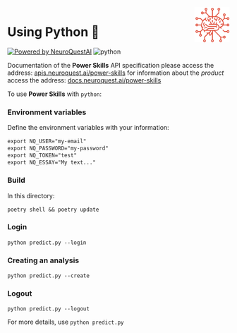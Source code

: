 <img src="https://raw.githubusercontent.com/NeuroQuestAi/neuroquestai.github.io/main/brand/products/power-skills/power-skills-128.png" align="right" width="80" height="80"/>

# Using Python 🚀

[![Powered by NeuroQuestAI](https://img.shields.io/badge/powered%20by-NeuroQuestAI-orange.svg?style=flat&colorA=E1523D&colorB=007D8A)](
https://neuroquest.ai)
![python](https://img.shields.io/static/v1.svg?label=python&message=3.11%20&color=orange)

Documentation of the **Power Skills** API specification please access the address: [apis.neuroquest.ai/power-skills](https://apis.neuroquest.ai/power-skills/) for 
information about the *product* access the address: [docs.neuroquest.ai/power-skills](https://docs.neuroquest.ai/power-skills/)

To use **Power Skills** with `python`:

### Environment variables

Define the environment variables with your information:

```shell
export NQ_USER="my-email"
export NQ_PASSWORD="my-password"
export NQ_TOKEN="test"
export NQ_ESSAY="My text..."
```

### Build

In this directory:

```shell
poetry shell && poetry update
```

### Login

```shell
python predict.py --login 
```

### Creating an analysis

```shell
python predict.py --create
```

### Logout

```shell
python predict.py --logout
```

For more details, use `python predict.py`
